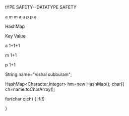 tYPE SAFETY--DATATYPE SAFETY


a  m  m  a  a  p  p  a

HashMap

Key Value

a  1+1+1

m  1+1

p  1+1

String name="vishal subburam";

HashMap<Character,Integer> hm=new HashMap();
char[] ch=name.toCharArray();

for(char c:ch)
{
    if(!)

}